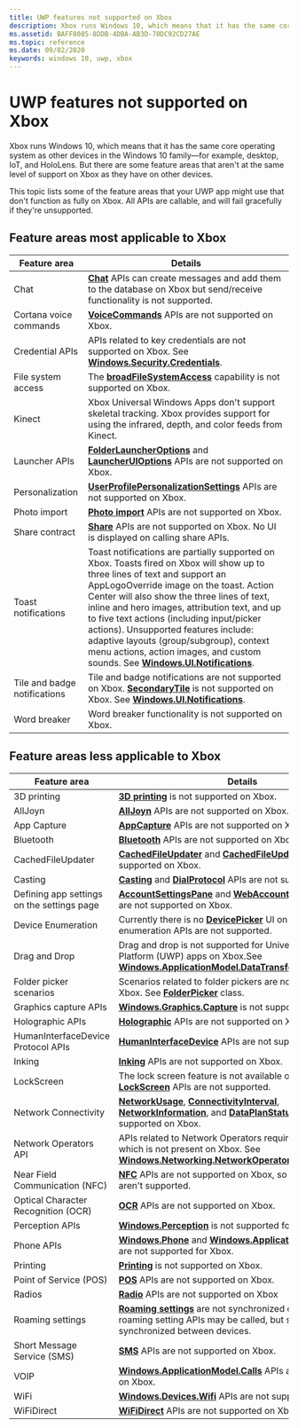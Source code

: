```yaml
---
title: UWP features not supported on Xbox
description: Xbox runs Windows 10, which means that it has the same core operating system as other devices in the Windows 10 family. But there are some feature areas that aren't at the same level of support on Xbox as they have on other devices.
ms.assetid: BAFF8085-8DDB-4DBA-AB3D-70DC92CD27AE
ms.topic: reference
ms.date: 09/02/2020
keywords: windows 10, uwp, xbox
---
```


# UWP features not supported on Xbox

Xbox runs Windows 10, which means that it has the same core operating system as other devices in the Windows 10 family&mdash;for example, desktop, IoT, and HoloLens. But there are some feature areas that aren't at the same level of support on Xbox as they have on other devices.

This topic lists some of the feature areas that your UWP app might use that don't function as fully on Xbox. All APIs are callable, and will fail gracefully if they're unsupported.

## Feature areas most applicable to Xbox

| Feature area | Details |
|-|-|
| Chat | [**Chat**](/uwp/api/Windows.ApplicationModel.Chat) APIs can create messages and add them to the database on Xbox but send/receive functionality is not supported.|
| Cortana voice commands | [**VoiceCommands**](/uwp/api/Windows.ApplicationModel.VoiceCommands) APIs are not supported on Xbox. |
| Credential APIs | APIs related to key credentials are not supported on Xbox. See [**Windows.Security.Credentials**](/uwp/api/Windows.Security.Credentials). |
| File system access | The [**broadFileSystemAccess**](/windows/uwp/files/file-access-permissions#accessing-additional-locations) capability is not supported on Xbox. |
| Kinect | Xbox Universal Windows Apps don't support skeletal tracking. Xbox provides support for using the infrared, depth, and color feeds from Kinect. |
| Launcher APIs | [**FolderLauncherOptions**](/uwp/api/Windows.System.FolderLauncherOptions) and [**LauncherUIOptions**](/uwp/api/Windows.System.LauncherUIOptions) APIs are not supported on Xbox. |
| Personalization | [**UserProfilePersonalizationSettings**](/uwp/api/Windows.System.UserProfile.UserProfilePersonalizationSettings) APIs are not supported on Xbox. |
| Photo import | [**Photo import**](/uwp/api/Windows.Media.Import) APIs are not supported on Xbox. |
| Share contract | [**Share**](/uwp/api/Windows.ApplicationModel.DataTransfer.ShareTarget) APIs are not supported on Xbox. No UI is displayed on calling share APIs. |
| Toast notifications | Toast notifications are partially supported on Xbox. Toasts fired on Xbox will show up to three lines of text and support an AppLogoOverride image on the toast. Action Center will also show the three lines of text, inline and hero images, attribution text, and up to five text actions (including input/picker actions). Unsupported features include: adaptive layouts (group/subgroup), context menu actions, action images, and custom sounds. See [**Windows.UI.Notifications**](/uwp/api/Windows.UI.Notifications). |
| Tile and badge notifications | Tile and badge notifications are not supported on Xbox. [**SecondaryTile**](/uwp/api/Windows.UI.StartScreen.SecondaryTile) is not supported on Xbox. See [**Windows.UI.Notifications**](/uwp/api/Windows.UI.Notifications).|
| Word breaker | Word breaker functionality is not supported on Xbox. |

## Feature areas less applicable to Xbox

| Feature area | Details |
|-|-|
| 3D printing | [**3D printing**](/uwp/api/windows.graphics.printing3d) is not supported on Xbox.|
| AllJoyn | [**AllJoyn**](/uwp/api/Windows.Devices.AllJoyn) APIs are not supported on Xbox. |
| App Capture | [**AppCapture**](/uwp/api/Windows.Media.Capture.AppCapture) APIs are not supported on Xbox. |
| Bluetooth | [**Bluetooth**](/uwp/api/Windows.Devices.Bluetooth) APIs are not supported on Xbox. |
| CachedFileUpdater | [**CachedFileUpdater**](/uwp/api/Windows.Storage.Provider.CachedFileUpdater) and [**CachedFileUpdaterUI**](/uwp/api/Windows.Storage.Provider.CachedFileUpdaterUI) are not supported on Xbox. |
| Casting | [**Casting**](/uwp/api/Windows.Media.Casting) and [**DialProtocol**](/uwp/api/Windows.Media.DialProtocol) APIs are not supported on Xbox. |
| Defining app settings on the settings page | [**AccountSettingsPane**](/uwp/api/Windows.UI.ApplicationSettings.AccountsSettingsPane) and [**WebAccountCommand**](/uwp/api/Windows.UI.ApplicationSettings.WebAccountCommand) APIs are not supported on Xbox. |
| Device Enumeration | Currently there is no [**DevicePicker**](/uwp/api/Windows.Devices.Enumeration.DevicePicker) UI on Xbox, so device enumeration APIs are not supported. |
| Drag and Drop | Drag and drop is not supported for Universal Windows Platform (UWP) apps on Xbox.See [**Windows.ApplicationModel.DataTransfer.DragDrop.Core**](/uwp/api/Windows.ApplicationModel.DataTransfer.DragDrop). |
| Folder picker scenarios | Scenarios related to folder pickers are not supported on Xbox. See [**FolderPicker**](/uwp/api/Windows.Storage.Pickers.FolderPicker) class. |
| Graphics capture APIs | [**Windows.Graphics.Capture**](/uwp/api/windows.graphics.capture) is not supported for Xbox. |
| Holographic APIs | [**Holographic**](/uwp/api/Windows.Graphics.Holographic) APIs are not supported on Xbox. |
| HumanInterfaceDevice Protocol APIs | [**HumanInterfaceDevice**](/uwp/api/Windows.Devices.HumanInterfaceDevice) APIs are not supported on Xbox. |
| Inking | [**Inking**](/uwp/api/Windows.UI.Input.Inking) APIs are not supported on Xbox. |
| LockScreen | The lock screen feature is not available on Xbox, so [**LockScreen**](/uwp/api/Windows.ApplicationModel.LockScreen) APIs are not supported. |
| Network Connectivity | [**NetworkUsage**](/uwp/api/Windows.Networking.Connectivity.NetworkUsage), [**ConnectivityInterval**](/uwp/api/Windows.Networking.Connectivity.ConnectivityInterval), [**NetworkInformation**](/uwp/api/Windows.Networking.Connectivity.NetworkInformation), and [**DataPlanStatus**](/uwp/api/Windows.Networking.Connectivity.DataPlanStatus) APIs are not supported on Xbox. |
| Network Operators API | APIs related to Network Operators require modem support, which is not present on Xbox. See [**Windows.Networking.NetworkOperators**](/uwp/api/Windows.Networking.NetworkOperators). |
| Near Field Communication (NFC) | [**NFC**](/uwp/api/Windows.Networking.Proximity) APIs are not supported on Xbox, so proximity APIs aren't supported. |
| Optical Character Recognition (OCR) | [**OCR**](/uwp/api/Windows.Media.Ocr) APIs are not supported on Xbox. |
| Perception APIs | [**Windows.Perception**](/uwp/api/Windows.Perception) is not supported for Xbox. |
| Phone APIs | [**Windows.Phone**](/uwp/api/windows.phone) and [**Windows.ApplicationModel.Calls**](/uwp/api/windows.applicationmodel.calls) are not supported for Xbox. |
| Printing | [**Printing**](/uwp/api/Windows.Graphics.Printing) is not supported on Xbox. |
| Point of Service (POS) | [**POS**](/uwp/api/Windows.Devices.PointOfService) APIs are not supported on Xbox. |
| Radios | [**Radio**](/uwp/api/Windows.Devices.Radios) APIs are not supported on Xbox |
| Roaming settings | [**Roaming settings**](/uwp/api/Windows.Storage.ApplicationData) are not synchronized on Xbox. The roaming setting APIs may be called, but settings will not be synchronized between devices. |
| Short Message Service (SMS) | [**SMS**](/uwp/api/Windows.Devices.Sms) APIs are not supported on Xbox. |
| VOIP | [**Windows.ApplicationModel.Calls**](/uwp/api/Windows.ApplicationModel.Calls) APIs are not supported on Xbox. |
| WiFi | [**Windows.Devices.Wifi**](/uwp/api/Windows.Devices.WiFi) APIs are not supported on Xbox. |
| WiFiDirect | [**WiFiDirect**](/uwp/api/Windows.Devices.WiFiDirect) APIs are not supported on Xbox. |

